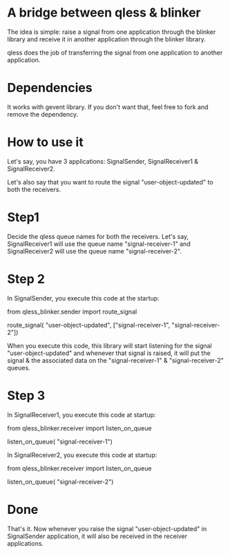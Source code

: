 A bridge between qless & blinker
================================

The idea is simple: raise a signal from one application through the blinker
library and receive it in another application through the blinker library.

qless does the job of transferring the signal from one application to another
application.

Dependencies
============

It works with gevent library. If you don't want that, feel free to fork and remove
the dependency.

How to use it
=============

Let's say, you have 3 applications: SignalSender, SignalReceiver1 & SignalReceiver2.

Let's also say that you want to route the signal "user-object-updated" to both the receivers.

Step1
=====
Decide the qless queue names for both the receivers. Let's say, SignalReceiver1
will use the queue name "signal-receiver-1" and SignalReceiver2 will use the
queue name "signal-receiver-2".

Step 2
======

In SignalSender, you execute this code at the startup:

from qless_blinker.sender import route_signal

route_signal( "user-object-updated", ["signal-receiver-1", "signal-receiver-2"])

When you execute this code, this library will start listening for the signal
"user-object-updated" and whenever that signal is raised, it will put the
signal & the associated data on the "signal-receiver-1" & "signal-receiver-2"
queues.

Step 3
======

In SignalReceiver1, you execute this code at startup:

from qless_blinker.receiver import listen_on_queue

listen_on_queue( "signal-receiver-1")

In SignalReceiver2, you execute this code at startup:

from qless_blinker.receiver import listen_on_queue

listen_on_queue( "signal-receiver-2")

Done
====

That's it. Now whenever you raise the signal "user-object-updated" in
SignalSender application, it will also be received in the receiver
applications.
